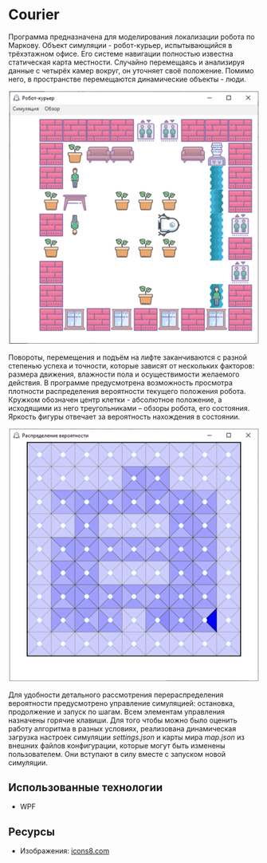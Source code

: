 # Courier

Программа предназначена для моделирования локализации робота по Маркову.
Объект симуляции - робот-курьер, испытывающийся в трёхэтажном офисе. Его системе навигации полностью известна статическая карта местности. Случайно перемещаясь и анализируя данные с четырёх камер вокруг, он уточняет своё положение. Помимо него, в пространстве перемещаются динамические объекты - люди.
 
![Screenshot](/Docs/MainPage.png)

Повороты, перемещения и подъём на лифте заканчиваются с разной степенью успеха и точности, которые зависят от нескольких факторов: размера движения, влажности пола и осуществимости желаемого действия.
В программе предусмотрена возможность просмотра плотности распределения вероятности текущего положения робота. Кружком обозначен центр клетки - абсолютное положение, а исходящими из него треугольниками – обзоры робота, его состояния. Яркость фигуры отвечает за вероятность нахождения в состоянии.
 
![Screenshot](/Docs/ProbabilityPage.png)

Для удобности детального рассмотрения перераспределения вероятности предусмотрено управление симуляцией: остановка, продолжение и запуск по шагам. Всем элементам управления назначены горячие клавиши. 
Для того чтобы можно было оценить работу алгоритма в разных условиях, реализована динамическая загрузка настроек симуляции _settings.json_ и карты мира _map.json_ из внешних файлов конфигурации, которые могут быть изменены пользователем. Они вступают в силу вместе с запуском новой симуляции.

## Использованные технологии
- WPF

## Ресурсы
- Изображения:
[icons8.com](https://icons8.com/)